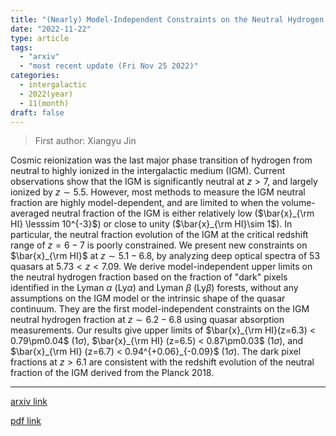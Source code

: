 ```yaml
---
title: "(Nearly) Model-Independent Constraints on the Neutral Hydrogen Fraction in the Intergalactic Medium at $z\\sim 5-7$ Using Dark Pixel Fractions in Ly$α$ and Ly$β$ Forests"
date: "2022-11-22"
type: article
tags:
  - "arxiv"
  - "most recent update (Fri Nov 25 2022)"
categories:
  - intergalactic
  - 2022(year)
  - 11(month)
draft: false
---
```


> First author: Xiangyu Jin

 Cosmic reionization was the last major phase transition of hydrogen from
neutral to highly ionized in the intergalactic medium (IGM). Current
observations show that the IGM is significantly neutral at $z>7$, and largely
ionized by $z\sim5.5$. However, most methods to measure the IGM neutral
fraction are highly model-dependent, and are limited to when the
volume-averaged neutral fraction of the IGM is either relatively low
($\bar{x}_{\rm HI} \lesssim 10^{-3}$) or close to unity ($\bar{x}_{\rm HI}\sim
1$). In particular, the neutral fraction evolution of the IGM at the critical
redshift range of $z=6-7$ is poorly constrained. We present new constraints on
$\bar{x}_{\rm HI}$ at $z\sim5.1-6.8$, by analyzing deep optical spectra of $53$
quasars at $5.73<z<7.09$. We derive model-independent upper limits on the
neutral hydrogen fraction based on the fraction of "dark" pixels identified in
the Lyman $\alpha$ (Ly$\alpha$) and Lyman $\beta$ (Ly$\beta$) forests, without
any assumptions on the IGM model or the intrinsic shape of the quasar
continuum. They are the first model-independent constraints on the IGM neutral
hydrogen fraction at $z\sim6.2-6.8$ using quasar absorption measurements. Our
results give upper limits of $\bar{x}_{\rm HI}(z=6.3) < 0.79\pm0.04$
(1$\sigma$), $\bar{x}_{\rm HI} (z=6.5) < 0.87\pm0.03$ (1$\sigma$), and
$\bar{x}_{\rm HI} (z=6.7) < 0.94^{+0.06}_{-0.09}$ (1$\sigma$). The dark pixel
fractions at $z>6.1$ are consistent with the redshift evolution of the neutral
fraction of the IGM derived from the Planck 2018.

---
[arxiv link](http://arxiv.org/abs/2211.12613v1)

[pdf link](http://arxiv.org/pdf/2211.12613v1)